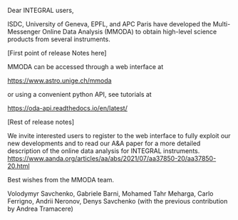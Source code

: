 Dear INTEGRAL users,

ISDC, University of Geneva, EPFL, and APC Paris have developed the Multi-Messenger Online Data Analysis (MMODA) to obtain 
high-level science products from several instruments.

[First point of release Notes here]

MMODA can be accessed through a web interface at

https://www.astro.unige.ch/mmoda

or using a convenient python API, see tutorials at

https://oda-api.readthedocs.io/en/latest/

[Rest of release notes]

We invite interested users to register to the web interface to fully exploit our new developments and to read our A&A paper for a more detailed description of the online data analysis for INTEGRAL instruments.
https://www.aanda.org/articles/aa/abs/2021/07/aa37850-20/aa37850-20.html

Best wishes from the MMODA team.

Volodymyr Savchenko, Gabriele Barni, Mohamed Tahr Meharga, Carlo Ferrigno, Andrii Neronov, Denys Savchenko (with the previous contribution by Andrea Tramacere)
